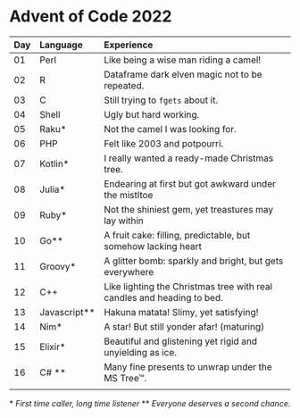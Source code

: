 # Advent of Code 2022

| Day  | Language     | Experience                                                             |
| :--- | :----------- | :--------------------------------------------------------------------- |
| 01   | Perl         | Like being a wise man riding a camel!                                  |
| 02   | R            | Dataframe dark elven magic not to be repeated.                         |
| 03   | C            | Still trying to `fgets` about it.                                      |
| 04   | Shell        | Ugly but hard working.                                                 |
| 05   | Raku*        | Not the camel I was looking for.                                       |
| 06   | PHP          | Felt like 2003 and potpourri.                                          |
| 07   | Kotlin*      | I really wanted a ready-made Christmas tree.                           |
| 08   | Julia*       | Endearing at first but got awkward under the mistltoe                  |
| 09   | Ruby*        | Not the shiniest gem, yet treastures may lay within                    |
| 10   | Go**         | A fruit cake: filling, predictable, but somehow lacking heart          |
| 11   | Groovy*      | A glitter bomb: sparkly and bright, but gets everywhere                |
| 12   | C++          | Like lighting the Christmas tree with real candles and heading to bed. |
| 13   | Javascript** | Hakuna matata! Slimy, yet satisfying!                                  |
| 14   | Nim*         | A star! But still yonder afar! (maturing)                              |
| 15   | Elixir*      | Beautiful and glistening yet rigid and unyielding as ice.              |
| 16   | C# **        | Many fine presents to unwrap under the MS Tree™.                       |
|      |              |                                                                        |


\* *First time caller, long time listener*
\*\* *Everyone deserves a second chance.*